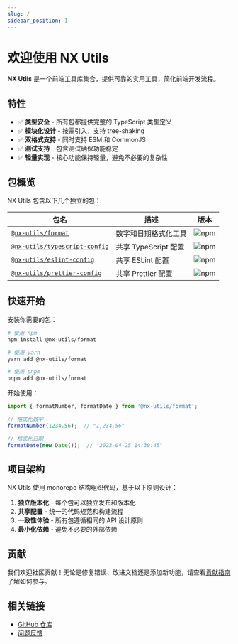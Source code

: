 ```yaml
---
slug: /
sidebar_position: 1
---
```


# 欢迎使用 NX Utils

**NX Utils** 是一个前端工具库集合，提供可靠的实用工具，简化前端开发流程。

## 特性

- ✅ **类型安全** - 所有包都提供完整的 TypeScript 类型定义
- ✅ **模块化设计** - 按需引入，支持 tree-shaking
- ✅ **双格式支持** - 同时支持 ESM 和 CommonJS 
- ✅ **测试支持** - 包含测试确保功能稳定
- ✅ **轻量实现** - 核心功能保持轻量，避免不必要的复杂性

## 包概览

NX Utils 包含以下几个独立的包：

| 包名 | 描述 | 版本 |
| --- | --- | --- |
| [`@nx-utils/format`](/packages/format) | 数字和日期格式化工具 | ![npm](https://img.shields.io/npm/v/@nx-utils/format) |
| [`@nx-utils/typescript-config`](/packages/typescript-config) | 共享 TypeScript 配置 | ![npm](https://img.shields.io/npm/v/@nx-utils/typescript-config) |
| [`@nx-utils/eslint-config`](/packages/eslint-config) | 共享 ESLint 配置 | ![npm](https://img.shields.io/npm/v/@nx-utils/eslint-config) |
| [`@nx-utils/prettier-config`](/packages/prettier-config) | 共享 Prettier 配置 | ![npm](https://img.shields.io/npm/v/@nx-utils/prettier-config) |

## 快速开始

安装你需要的包：

```bash
# 使用 npm
npm install @nx-utils/format

# 使用 yarn
yarn add @nx-utils/format

# 使用 pnpm
pnpm add @nx-utils/format
```

开始使用：

```typescript
import { formatNumber, formatDate } from '@nx-utils/format';

// 格式化数字
formatNumber(1234.56);  // "1,234.56"

// 格式化日期
formatDate(new Date());  // "2023-04-25 14:30:45"
```

## 项目架构

NX Utils 使用 monorepo 结构组织代码，基于以下原则设计：

1. **独立版本化** - 每个包可以独立发布和版本化
2. **共享配置** - 统一的代码规范和构建流程
3. **一致性体验** - 所有包遵循相同的 API 设计原则
4. **最小化依赖** - 避免不必要的外部依赖

## 贡献

我们欢迎社区贡献！无论是修复错误、改进文档还是添加新功能，请查看[贡献指南](/guides/contributing)了解如何参与。

## 相关链接

- [GitHub 仓库](https://github.com/NexaraGroup/nx-utils)
- [问题反馈](https://github.com/NexaraGroup/nx-utils/issues)
